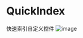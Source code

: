 # QuickIndex
快速索引自定义控件
![image](https://github.com/miosec/QuickIndex/blob/master/screenshot/quickindex.png)
